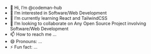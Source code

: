 - 👋 Hi, I’m @codeman-hub
- 👀 I’m interested in Software/Web Development
- 🌱 I’m currently learning React and TailwindCSS
- 💞️ I’m looking to collaborate on Any Open Source Project involving Software/Web Development
- 📫 How to reach me ...
- 😄 Pronouns: ...
- ⚡ Fun fact: ...

<!---
codeman-hub/codeman-hub is a ✨ special ✨ repository because its `README.md` (this file) appears on your GitHub profile.
You can click the Preview link to take a look at your changes.
--->
